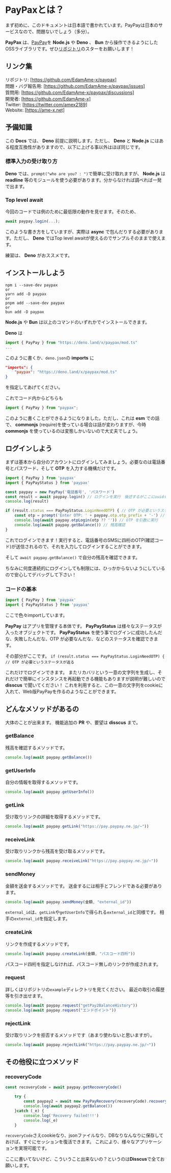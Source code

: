 # PayPaxとは？

まず初めに、このドキュメントは日本語で書かれています。PayPayは日本のサービスなので、問題ないでしょう（多分）。

 **PayPax** は、[PayPay](https://paypay.ne.jp)を **Node.js** や **Deno** 、 **Bun** から操作できるようにしたOSSライブラリです。ぜひ[リポジトリ](https://github.com/EdamAme-x/paypax)のスターをお願いします！

## リンク集
リポジトリ: [https://github.com/EdamAme-x/paypax]  
問題・バグ報告用: [https://github.com/EdamAme-x/paypax/issues]  
質問用: [https://github.com/EdamAme-x/paypax/discussions]  
開発者: [https://github.com/EdamAme-x]  
Twitter: [https://twitter.com/amex2189]  
Website: [https://ame-x.net]  

## 予備知識
この **Docs** では、 **Deno** 前提に説明します。ただし、 **Deno** と **Node.js** にはある程度互換性がありますので、以下に上げる事以外はほぼ同じです。

### 標準入力の受け取り方
 **Deno** では、`prompt("who are you? : ")`で簡単に受け取れますが、 **Node.js** は **readline** 等のモジュールを使う必要があります。分からなければ調べれば一発で出ます。

### Top level await
今回のコードでは例のために最低限の動作を見せます。そのため、

```typescript
await paypay.login(...);
```

このような書き方をしていますが、実際は **async** で包んだりする必要があります。ただし、 **Deno** ではTop level awaitが使えるのでサンプルそのままで使えます。

練習は、 **Deno** がおススメです。

## インストールしよう

```shell
npm i --save-dev paypax
or
yarn add -D paypax
or
pnpm add --save-dev paypax
or
bun add -D paypax
```

 **Node.js** や **Bun** は以上のコマンドのいずれかでインストールできます。

 **Deno** は

```typescript
import { PayPay } from "https://deno.land/x/paypax/mod.ts"
...
```

このように書くか、`deno.json`の **imports** に
```json
"imports": {
    "paypax": "https://deno.land/x/paypax/mod.ts"
}
```

を指定してあげてください。

これでコード内からどちらも

```ts
import { PayPay } from "paypax";
```

このように書くことができるようになりました。ただし、これは **esm** での話で、 **commonjs**  (require)を使っている場合は話が変わりますが、今時 **commonjs** を使っているのは変態しかいないので大丈夫でしょう。

## ログインしよう

まずは基本から自分のアカウントにログインしてみましょう。必要なのは電話番号とパスワード、そして **OTP** を入力する機構だけです。

```typescript
import { PayPay } from 'paypax'
import { PayPayStatus } from 'paypax'

const paypay = new PayPay('電話番号', 'パスワード')
const result = await paypay.login() // ログインを実行　後述するがここにuuidもしくはtokenを入れるとOTP無しでログイン可能
console.log(result)

if (result.status === PayPayStatus.LoginNeedOTP) { // OTP が必要というステータスが返る
    const otp = prompt('Enter OTP: ' + paypay.otp.otp_prefix + '-') // OTP を入力するように求める
    console.log(await paypay.otpLogin(otp ?? '')) // OTP を引数に実行
    console.log(await paypay.getBalance()) // 残高確認
}
```

これでログインできます！実行すると、電話番号のSMSに四桁のOTP(確認コード)が送信されるので、それを入力してログインすることができます。

そして `await paypay.getBalance()` で自分の残高を確認できます。

ちなみに何度連続的にログインしても制限には、ひっかからないようにしているので安心してデバッグして下さい！

### コードの基本

```typescript
import { PayPay } from 'paypax'
import { PayPayStatus } from 'paypax'
```

ここで色々importしています。

 **PayPay** はアプリを管理する本体です。
 **PayPayStatus** は様々なステータスが入ったオブジェクトです。
 **PayPayStatus** を使う事でログインに成功したんだな、失敗したんだな、OTP が必要なんだな、などのステータスを確認できます。

その部分がここです。
`if (result.status === PayPayStatus.LoginNeedOTP) { // OTP が必要というステータスが返る`

これだけでログインできます。
またリカバリという一意の文字列を生成し、それだけで簡単にインスタンスを再起動できる機能もありますが説明が難しいので **disscus** で聞いてください！
これを利用すると、この一意の文字列をcookieに入れて、Web版PayPayを作るのようなことができます。

## どんなメソッドがあるの
大体のことが出来ます。
機能追加の **PR** や、要望は **disscus** まで。

### getBalance

残高を確認するメソッドです。
```typescript
console.log(await paypay.getBalance())
```

### getUserInfo
自分の情報を取得するメソッドです。
```typescript
console.log(await paypay.getUserInfo())
```

### getLink
受け取りリンクの詳細を取得するメソッドです。
```typescript
console.log(await paypay.getLink("https://pay.paypay.ne.jp/~"))
```

### receiveLink
受け取りリンクから残高を受け取るメソッドです。
```typescript
console.log(await paypay.receiveLink("https://pay.paypay.ne.jp/~"))
```

### sendMoney
金額を送金するメソッドです。
送金するには相手とフレンドである必要があります。

```typescript
console.log(await paypay.sendMoney(金額, "external_id"))
```

`external_id`は、`getLink`や`getUserInfo`で得られる`external_id`と同様です。
相手の`external_id`を指定します。

### createLink
リンクを作成するメソッドです。
```typescript
console.log(await paypay.createLink(金額, "パスコード四桁"))
```

パスコード四桁を指定しなければ、パスコード無しのリンクが作成されます。

### request
詳しくはリポジトリの`example`ディレクトリを見てください。
最近の取引の履歴等を引き出せます。

```typescript
console.log(await paypay.request("getPay2BalanceHistory"))
console.log(await paypay.request("エンドポイント"))
```

### rejectLink
受け取りリンクを拒否するメソッドです（あまり使わないと思いますが）。

```typescript
console.log(await paypay.rejectLink("https://pay.paypay.ne.jp/~"))
```

## その他役に立つメソッド

### recoveryCode

```typescript
const recoveryCode = await paypay.getRecoveryCode()

    try {
        const paypay2 = await new PayPayRecovery(recoveryCode).recovery()
        console.log(await paypay2.getBalance())
    }catch (_e) {
        console.log('Recovery failed!!!')
        console.log(_e)
    }
```

`recoveryCode`さえcookieなり、jsonファイルなり、DBなりなんなりに保存しておけば、すぐにセッションを復活できます。
これにより、様々なアプリケーションを実現可能です。

ここに書いてないけど、こういうこと出来ないの？というのは**Disscus**で全てお願いします。
